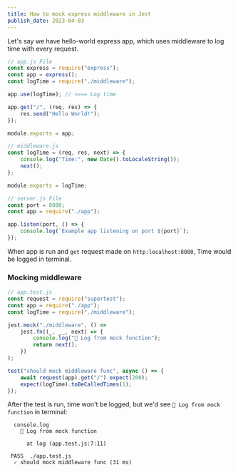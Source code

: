 ```yaml
---
title: How to mock express middleware in Jest
publish_date: 2023-04-03
---
```


Let's say we have hello-world express app, which uses middleware to log time with every request.

```js
// app.js File
const express = require("express");
const app = express();
const logTime = require("./middleware");

app.use(logTime); // <=== Log time

app.get("/", (req, res) => {
    res.send("Hello World!");
});

module.exports = app;
```

```js
// middleware.js
const logTime = (req, res, next) => {
    console.log("Time:", new Date().toLocaleString());
    next();
};

module.exports = logTime;
```

```js
// server.js File
const port = 8080;
const app = require("./app");

app.listen(port, () => {
    console.log(`Example app listening on port ${port}`);
});
```

When app is run and `get` request made on `http:localhost:8080`, Time would be logged in terminal.

### Mocking middleware

```js
// app.test.js
const request = require("supertest");
const app = require("./app");
const logTime = require("./middleware");

jest.mock("./middleware", () =>
    jest.fn((_, __, next) => {
        console.log("🤩 Log from mock function");
        return next();
    })
);

test("should mock middleware func", async () => {
    await request(app).get("/").expect(200);
    expect(logTime).toBeCalledTimes(1);
});
```

After the test is run, time won't be logged, but we'd see `🤩 Log from mock function` in terminal:

```shell
  console.log
    🤩 Log from mock function

      at log (app.test.js:7:11)

 PASS  ./app.test.js
  ✓ should mock middleware func (31 ms)
```
